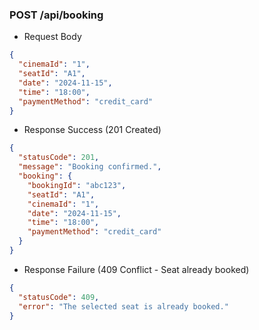 ### POST /api/booking
- Request Body
```json
{
  "cinemaId": "1",
  "seatId": "A1",
  "date": "2024-11-15",
  "time": "18:00",
  "paymentMethod": "credit_card"
}
```

- Response Success (201 Created)
```json
{
  "statusCode": 201,
  "message": "Booking confirmed.",
  "booking": {
    "bookingId": "abc123",
    "seatId": "A1",
    "cinemaId": "1",
    "date": "2024-11-15",
    "time": "18:00",
    "paymentMethod": "credit_card"
  }
}
```

- Response Failure (409 Conflict - Seat already booked)
```json
{
  "statusCode": 409,
  "error": "The selected seat is already booked."
}
```